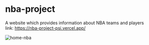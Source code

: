 # nba-project
A website which provides information about NBA teams and players  
link: https://nba-project-psi.vercel.app/

![home-nba](https://user-images.githubusercontent.com/89426723/152075855-364acad5-b7c1-45d3-a568-a8a1fd508530.png)
